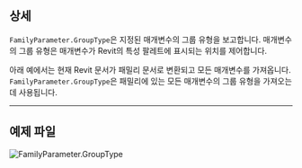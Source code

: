 ## 상세
`FamilyParameter.GroupType`은 지정된 매개변수의 그룹 유형을 보고합니다. 매개변수의 그룹 유형은 매개변수가 Revit의 특성 팔레트에 표시되는 위치를 제어합니다.

아래 예에서는 현재 Revit 문서가 패밀리 문서로 변환되고 모든 매개변수를 가져옵니다. `FamilyParameter.GroupType`은 패밀리에 있는 모든 매개변수의 그룹 유형을 가져오는 데 사용됩니다.
___
## 예제 파일

![FamilyParameter.GroupType](./Revit.Elements.FamilyParameter.GroupType_img.jpg)
